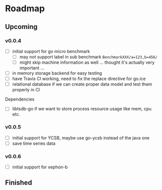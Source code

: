 # Roadmap

## Upcoming

### v0.0.4

- [ ] initial support for go micro benchmark
  - [ ] may not support label in sub benchmark `BenchmarkXXX/a=123,b=456/`
  - [ ] might skip machine information as well ... thought it's actually very important ...
- [ ] in memory storage backend for easy testing
- [ ] have Travis CI working, need to fix the replace directive for go.ice
- [ ] relational database if we can create proper data model and test them properly in CI

Dependencies

- [ ] libtsdb-go if we want to store process resource usage like mem, cpu etc.

### v0.0.5

- [ ] initial support for YCSB, maybe use go-ycsb instead of the java one
- [ ] save time series data

### v0.0.6

- [ ] initial support for xephon-b

## Finished


